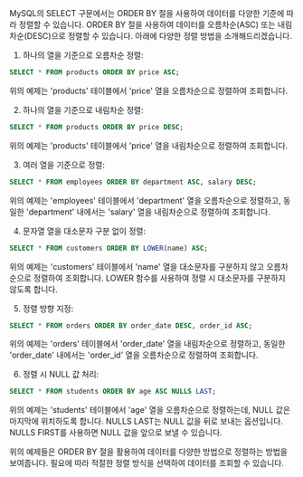 MySQL의 SELECT 구문에서는 ORDER BY 절을 사용하여 데이터를 다양한 기준에 따라 정렬할 수 있습니다. ORDER BY 절을 사용하여 데이터를 오름차순(ASC) 또는 내림차순(DESC)으로 정렬할 수 있습니다. 아래에 다양한 정렬 방법을 소개해드리겠습니다.

1. 하나의 열을 기준으로 오름차순 정렬:

```sql
SELECT * FROM products ORDER BY price ASC;
```

위의 예제는 'products' 테이블에서 'price' 열을 오름차순으로 정렬하여 조회합니다.

2. 하나의 열을 기준으로 내림차순 정렬:

```sql
SELECT * FROM products ORDER BY price DESC;
```

위의 예제는 'products' 테이블에서 'price' 열을 내림차순으로 정렬하여 조회합니다.

3. 여러 열을 기준으로 정렬:

```sql
SELECT * FROM employees ORDER BY department ASC, salary DESC;
```

위의 예제는 'employees' 테이블에서 'department' 열을 오름차순으로 정렬하고, 동일한 'department' 내에서는 'salary' 열을 내림차순으로 정렬하여 조회합니다.

4. 문자열 열을 대소문자 구분 없이 정렬:

```sql
SELECT * FROM customers ORDER BY LOWER(name) ASC;
```

위의 예제는 'customers' 테이블에서 'name' 열을 대소문자를 구분하지 않고 오름차순으로 정렬하여 조회합니다. LOWER 함수를 사용하여 정렬 시 대소문자를 구분하지 않도록 합니다.

5. 정렬 방향 지정:

```sql
SELECT * FROM orders ORDER BY order_date DESC, order_id ASC;
```

위의 예제는 'orders' 테이블에서 'order_date' 열을 내림차순으로 정렬하고, 동일한 'order_date' 내에서는 'order_id' 열을 오름차순으로 정렬하여 조회합니다.

6. 정렬 시 NULL 값 처리:

```sql
SELECT * FROM students ORDER BY age ASC NULLS LAST;
```

위의 예제는 'students' 테이블에서 'age' 열을 오름차순으로 정렬하는데, NULL 값은 마지막에 위치하도록 합니다. NULLS LAST는 NULL 값을 뒤로 보내는 옵션입니다. NULLS FIRST를 사용하면 NULL 값을 앞으로 보낼 수 있습니다.

위의 예제들은 ORDER BY 절을 활용하여 데이터를 다양한 방법으로 정렬하는 방법을 보여줍니다. 필요에 따라 적절한 정렬 방식을 선택하여 데이터를 조회할 수 있습니다.
